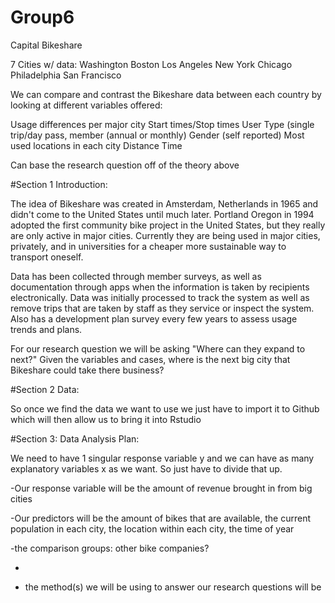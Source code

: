 # Group6

Capital Bikeshare 

7 Cities w/ data:
Washington
Boston
Los Angeles 
New York
Chicago
Philadelphia
San Francisco

We can compare and contrast the Bikeshare data between each country by looking at different variables offered:

Usage differences per major city
Start times/Stop times
User Type (single trip/day pass, member (annual or monthly)
Gender (self reported)
Most used locations in each city 
Distance
Time

Can base the research question off of the theory above


#Section 1 Introduction: 

The idea of Bikeshare was created in Amsterdam, Netherlands in 1965 and didn't come to the United States until much later. Portland Oregon in 1994 adopted the first community bike project in the United States, but they really are only active in major cities. 
Currently they are being used in major cities, privately, and in universities for a cheaper more sustainable way to transport oneself. 

Data has been collected through member surveys, as well as documentation through apps when the information is taken by recipients electronically. 
Data was initially processed to track the system as well as remove trips that are taken by staff as they service or inspect the system. Also has a development plan survey every few years to assess usage trends and plans. 

For our research question we will be asking "Where can they expand to next?" Given the variables and cases, where is the next big city that Bikeshare could take there business? 


#Section 2 Data: 

So once we find the data we want to use we just have to import it to Github which will then allow us to bring it into Rstudio 

#Section 3: Data Analysis Plan:

We need to have 1 singular response variable y and we can have as many explanatory variables x as we want. So just have to divide that up.

-Our response variable will be the amount of revenue brought in from big cities

-Our predictors will be the amount of bikes that are available, the current population in each city, the location within each city, the time of year 

-the comparison groups: other bike companies? 

-

- the method(s) we will be using to answer our research questions will be 